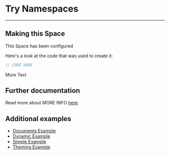# Try Namespaces

---

## Making this Space

This Space has been configured

Here's a look at the code that was used to create it:

```jsx
// CODE HERE
```

More Text

## Further documentation

Read more about MORE INFO [here](LINK).

## Additional examples

- [Documents Example](https://platform.flatfile.com/getting-started)
- [Dynamic Example](https://platform.flatfile.com/getting-started)
- [Simple Example](https://platform.flatfile.com/getting-started)
- [Theming Example](https://platform.flatfile.com/getting-started)
